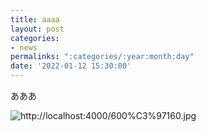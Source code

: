 ```yaml
---
title: aaaa
layout: post
categories:
- news
permalinks: ":categories/:year:month:day"
date: '2022-01-12 15:30:00'
---
```


あああ

![http://localhost:4000/600%C3%97160.jpg](http://localhost:4000/600%C3%97160.jpg)

